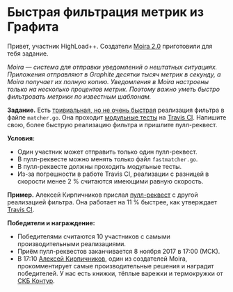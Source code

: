 # Быстрая фильтрация метрик из Графита

Привет, участник HighLoad++. Создатели [Moira 2.0](https://github.com/moira-alert) приготовили для тебя задание.

*Moira — система для отправки уведомлений о нештатных ситуациях. Приложения отправляют в Graphite десятки тысяч метрик в секунду, а Moira получает их полную копию. Уведомления в Moira настроены только на несколько процентов метрик. Поэтому важно уметь быстро фильтровать метрики по известным шаблонам.*

**Задание.** Есть [тривиальная, но не очень быстрая](matcher.go) реализация фильтра в файле `matcher.go`. Она проходит [модульные тесты](matcher_test.go) на [Travis CI](https://travis-ci.org/skbkontur/highload-2017-quiz/jobs/298133612). Напишите свою, более быструю реализацию фильтра и пришлите пулл-реквест.

**Условия:**
* Один участник может отправить только один пулл-реквест.
* В пулл-реквесте можно менять только файл `fastmatcher.go`.
* В пулл-реквесте должны проходить модульные тесты.
* Из-за погрешности в работе Travis CI, реализации с разницей в скорости менее 2 % считаются имеющими равную скорость.

**Пример.** Алексей Кирпичников прислал [пулл-реквест](https://github.com/skbkontur/highload-2017-quiz/pull/1) с другой реализацией фильтра. Она работает на 11 % быстрее, как утверждает [Travis CI](https://travis-ci.org/skbkontur/highload-2017-quiz/builds/298137816).

**Победители и награждение:**
* Победителями считаются 10 участников с самыми производительными реализациями.
* Приём пулл-реквестов заканчивается 8 ноября 2017 в 17:00 (МСК).
* В 17:10 [Алексей Кирпичников](https://github.com/beevee/), один из создателей Moira, прокомментирует самые производительные решения и наградит победителей. У нас есть книжки, тёплые варежки и термокружки от [СКБ Контур](https://github.com/skbkontur).
